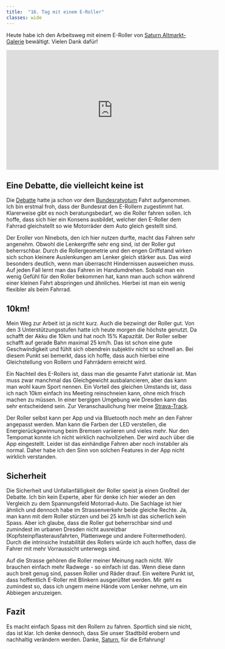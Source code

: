 ```yaml
---
title:  "16. Tag mit einem E-Roller"
classes: wide
---
```


Heute habe ich den Arbeitsweg mit einem E-Roller von [Saturn Altmarkt-Galerie](https://saturn.de) bewältigt. Vielen Dank dafür!

<iframe width="560" height="315" src="https://www.youtube.com/embed/XKlBiAr30Pk" frameborder="0" allow="accelerometer; autoplay; encrypted-media; gyroscope; picture-in-picture" allowfullscreen></iframe>

## Eine Debatte, die vielleicht keine ist

Die [Debatte](https://mobilitymag.de/unfaelle-e-scooter/) hatte ja schon vor dem [Bundesratvotum](https://mobilitymag.de/bundesrat-genehmigt-e-scooter/) Fahrt aufgenommen. Ich bin erstmal froh, dass der Bundesrat den E-Rollern zugestimmt hat. Klarerweise gibt es noch beratungsbedarf, wo die Roller fahren sollen. Ich hoffe, dass sich hier ein Konsens ausbildet, welcher den E-Roller dem Fahrrad gleichstellt so wie Motorräder dem Auto gleich gestellt sind. 

Der Eroller von Ninebots, den ich hier nutzen durfte, macht das Fahren sehr angenehm. Obwohl die Lenkergriffe sehr eng sind, ist der Roller gut beherrschbar. Durch die Rollergeometrie und den engen Griffstand wirken sich schon kleinere Auslenkungen am Lenker gleich stärker aus. Das wird besonders deutlich, wenn man überrascht Hindernissen ausweichen muss. Auf jeden Fall lernt man das Fahren im Handumdrehen. Sobald man ein wenig Gefühl für den Roller bekommen hat, kann man auch schon während einer kleinen Fahrt abspringen und ähnliches. Hierbei ist man ein wenig flexibler als beim Fahrrad.

## 10km!

Mein Weg zur Arbeit ist ja nicht kurz. Auch die bezwingt der Roller gut. Von den 3 Unterstützungsstufen hatte ich heute morgen die höchste genutzt. Da schafft der Akku die 10km und hat noch 15% Kapazität. Der Roller selber schafft auf gerade Bahn maximal 25 km/h. Das ist schon eine gute Geschwindigkeit und fühlt sich obendrein subjektiv nicht so schnell an. Bei diesem Punkt sei bemerkt, dass ich hoffe, dass auch hierbei eine Gleichstellung von Rollern und Fahrrädern erreicht wird. 

Ein Nachteil des E-Rollers ist, dass man die gesamte Fahrt stationär ist. Man muss zwar manchmal das Gleichgewicht ausbalancieren, aber das kann man wohl kaum Sport nennen. Ein Vorteil des gleichen Umstands ist, dass ich nach 10km einfach ins Meeting reinschneien kann, ohne mich frisch machen zu müssen. In einer bergigen Umgebung wie Dresden kann das sehr entscheidend sein. Zur Veranschaulichung hier meine [Strava-Track](https://www.strava.com/activities/2392700111).

Der Roller selbst kann per App und via Bluetooth noch mehr an den Fahrer angepasst werden. Man kann die Farben der LED verstellen, die Energierückgewinnung beim Bremsen variieren und vieles mehr. Nur den Tempomat konnte ich nicht wirklich nachvollziehen. Der wird auch über die App eingestellt. Leider ist das einhändige Fahren aber noch instabiler als normal. Daher habe ich den Sinn von solchen Features in der App nicht wirklich verstanden. 

## Sicherheit

Die Sicherheit und Unfallanfälligkeit der Roller speist ja einen Großteil der Debatte. Ich bin kein Experte, aber für denke ich hier wieder an den Vergleich zu dem Spannungsfeld Motorrad-Auto. Die Sachlage ist hier ähnlich und dennoch habe im Strassenverkehr beide gleiche Rechte. Ja, man kann mit dem Roller stürzen und bei 25 km/h ist das sicherlich kein Spass. Aber ich glaube, dass die Roller gut beherrschbar sind und zumindest im urbanen Dresden nicht ausreizbar (Kopfsteinpflasterausfahrten, Plattenwege und andere Foltermethoden). Durch die intrinsiche Instabilität des Rollers würde ich auch hoffen, dass die Fahrer mit mehr Vorraussicht unterwegs sind. 

Auf die Strasse gehören die Roller meiner Meinung nach nicht. Wir brauchen einfach mehr Radwege - so einfach ist das. Wenn diese dann auch breit genug sind, passen Roller und Räder drauf. Ein weitere Punkt ist, dass hoffentlich E-Roller mit Blinkern ausgerüßtet werden. Mir geht es zumindest so, dass ich ungern meine Hände vom Lenker nehme, um ein Abbiegen anzuzeigen.

## Fazit

Es macht einfach Spass mit den Rollern zu fahren. Sportlich sind sie nicht, das ist klar. Ich denke dennoch, dass Sie unser Stadtbild erobern und nachhaltig verändern werden. Danke, [Saturn](https://www.saturn.de/markt/dresden/dresden), für die Erfahrung!
